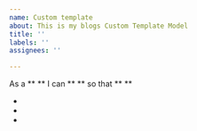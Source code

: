 ```yaml
---
name: Custom template
about: This is my blogs Custom Template Model
title: ''
labels: ''
assignees: ''

---
```


As a ** ** I can ** ** so that ** **

-

-

-
